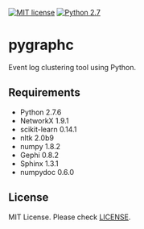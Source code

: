 [![MIT license](http://img.shields.io/badge/license-MIT-brightgreen.svg)](http://opensource.org/licenses/MIT)
[![Python 2.7](https://img.shields.io/badge/python-2.7-blue.svg)](https://www.python.org)
# pygraphc
Event log clustering tool using Python.

## Requirements
* Python 2.7.6
* NetworkX 1.9.1
* scikit-learn 0.14.1
* nltk 2.0b9
* numpy 1.8.2
* Gephi 0.8.2
* Sphinx 1.3.1
* numpydoc 0.6.0

## License
MIT License. Please check [LICENSE](https://github.com/studiawan/pygraphc/blob/master/LICENSE).
